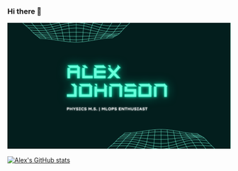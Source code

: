### Hi there 👋
<img src="https://github.com/aijphy/aijphy/blob/main/githubcover.png" alt="cover image" >

[![Alex's GitHub stats](https://github-readme-stats.vercel.app/api?username=aijphy&hide=contribs&theme=synthwave)](https://github.com/anuraghazra/github-readme-stats)


<!--
**aijphy/aijphy** is a ✨ _special_ ✨ repository because its `README.md` (this file) appears on your GitHub profile.

Here are some ideas to get you started:

- 🔭 I’m currently working on ...
- 🌱 I’m currently learning ...
- 👯 I’m looking to collaborate on ...
- 🤔 I’m looking for help with ...
- 💬 Ask me about ...
- 📫 How to reach me: ...
- 😄 Pronouns: ...
- ⚡ Fun fact: ...
-->
